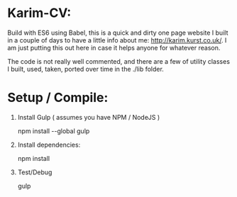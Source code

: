 # Karim-CV:

Build with ES6 using Babel, this is a quick and dirty one page website I built in a couple of days to have a little info about me: http://karim.kurst.co.uk/. I am just putting this out here in case it helps anyone for whatever reason. 

The code is not really well commented, and there are a few of utility classes I built, used, taken, ported over time in the ./lib folder. 

# Setup / Compile:

1) Install Gulp ( assumes you have NPM / NodeJS )

	npm install --global gulp

2) Install dependencies:

	npm install

3) Test/Debug

	gulp
